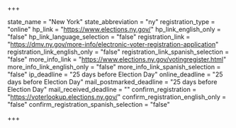 +++

state_name = "New York"
state_abbreviation = "ny"
registration_type = "online"
hp_link = "https://www.elections.ny.gov/"
hp_link_english_only = "false"
hp_link_language_selection = "false"
registration_link = "https://dmv.ny.gov/more-info/electronic-voter-registration-application"
registration_link_english_only = "false"
registration_link_spanish_selection = "false"
more_info_link = "https://www.elections.ny.gov/votingregister.html"
more_info_link_english_only = "false"
more_info_link_spanish_selection = "false"
ip_deadline = "25 days before Election Day"
online_deadline = "25 days before Election Day"
mail_postmarked_deadline = "25 days before Election Day"
mail_received_deadline = ""
confirm_registration = "https://voterlookup.elections.ny.gov/"
confirm_registration_english_only = "false"
confirm_registration_spanish_selection = "false"

+++